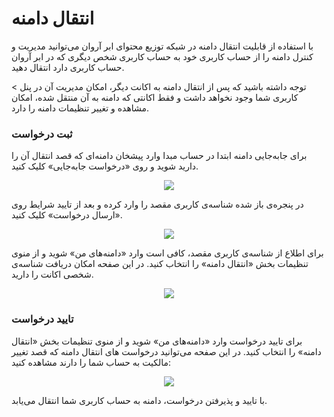 # انتقال دامنه

با استفاده از قابلیت انتقال دامنه در شبکه توزیع محتوای ابر آروان می‌توانید مدیریت و کنترل دامنه را از حساب کاربری خود به حساب کاربری شخص دیگری که در ابر آروان حساب کاربری دارد انتقال دهید.

< توجه داشته باشید که پس از انتقال دامنه به اکانت دیگر، امکان مدیریت آن در پنل کاربری شما وجود نخواهد داشت و فقط اکانتی که دامنه به آن منتقل شده، امکان مشاهده و تغییر تنظیمات دامنه را دارد.

### ثبت درخواست

برای جابه‌جایی دامنه ابتدا در حساب مبدا وارد پیشخان دامنه‌‌ای که قصد انتقال آن را دارید شوید و روی «درخواست جابه‌جایی» کلیک کنید.

<p align="center"><img src="/doc/assets/img/domain_transfer/panel.png"></p>

در پنجره‌ی باز شده شناسه‌ی کاربری مقصد را وارد کرده و بعد از تایید شرایط روی «ارسال درخواست» کلیک کنید.

<p align="center"><img src="/doc/assets/img/domain_transfer/request.png"></p>

برای اطلاع از شناسه‌ی کاربری مقصد، کافی است وارد «دامنه‌های من» شوید و از منوی تنظیمات بخش «انتقال دامنه» را انتخاب کنید. در این صفحه امکان دریافت شناسه‌ی شخصی اکانت را دارید.

<p align="center"><img src="/doc/assets/img/domain_transfer/id.png"></p>

### تایید درخواست

برای تایید درخواست وارد «دامنه‌های من» شوید و از منوی تنظیمات بخش «انتقال دامنه» را انتخاب کنید. در این صفحه می‌توانید درخواست های انتقال دامنه که قصد تغییر مالکیت به حساب شما را دارند مشاهده کنید:

<p align="center"><img src="/doc/assets/img/domain_transfer/approve.png"></p>

با تایید و پذیرفتن درخواست، دامنه به حساب کاربری شما انتقال می‌یابد.
